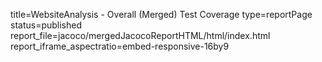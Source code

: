 title=WebsiteAnalysis - Overall (Merged) Test Coverage
type=reportPage
status=published
report_file=jacoco/mergedJacocoReportHTML/html/index.html
report_iframe_aspectratio=embed-responsive-16by9
~~~~~~


